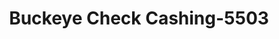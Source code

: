 ---
f_zip-code: 43055
f_state-code: OH
title: Buckeye Check Cashing-5503
f_phone: 740-364-1522
f_city-only: Newark
f_address: 1075 N 21St Street Newark
f_location-unique-id: '5503'
slug: buckeye-check-cashing-5503
updated-on: '2024-05-30T13:46:58.046Z'
created-on: '2024-05-30T13:36:59.803Z'
published-on: '2024-05-30T13:54:32.469Z'
f_city-state: cms/city/newark-oh.md
f_company: cms/company/buckeye-check-cashing.md
f_state: cms/state/ohio.md
layout: '[payday-loan].html'
tags: payday-loan
---